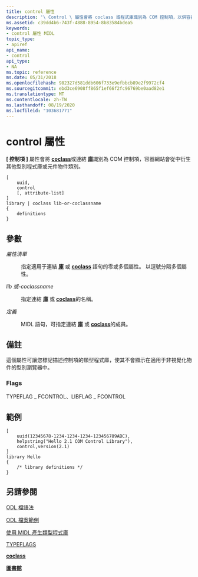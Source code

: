 ```yaml
---
title: control 屬性
description: '\ Control \ 屬性會將 coclass 或程式庫識別為 COM 控制項，以供容器網站衍生其他型別程式庫或元件物件類別。'
ms.assetid: c39dd4b6-743f-4888-8954-8b83584bdea5
keywords:
- control 屬性 MIDL
topic_type:
- apiref
api_name:
- control
api_type:
- NA
ms.topic: reference
ms.date: 05/31/2018
ms.openlocfilehash: 982327d581ddb606f733e9efbbcb89e2f9972cf4
ms.sourcegitcommit: ebd3ce6908ff865f1ef66f2fc96769be0aad82e1
ms.translationtype: MT
ms.contentlocale: zh-TW
ms.lasthandoff: 08/19/2020
ms.locfileid: "103681771"
---
```

# <a name="control-attribute"></a>control 屬性

**\[ 控制項 \]** 屬性會將 [**coclass**](coclass.md)或連結 [**庫**](library.md)識別為 COM 控制項，容器網站會從中衍生其他型別程式庫或元件物件類別。

``` syntax
[
    uuid, 
    control 
    [, attribute-list]
] 
library | coclass lib-or-coclassname 
{ 
    definitions 
}
```

## <a name="parameters"></a>參數

<dl> <dt>

*屬性清單* 
</dt> <dd>

指定適用于連結 [**庫**](library.md) 或 [**coclass**](coclass.md) 語句的零或多個屬性。 以逗號分隔多個屬性。

</dd> <dt>

*lib 或-coclassname* 
</dt> <dd>

指定連結 [**庫**](library.md) 或 [**coclass**](coclass.md)的名稱。

</dd> <dt>

*定義* 
</dt> <dd>

MIDL 語句，可指定連結 [**庫**](library.md) 或 [**coclass**](coclass.md)的成員。

</dd> </dl>

## <a name="remarks"></a>備註

這個屬性可讓您標記描述控制項的類型程式庫，使其不會顯示在適用于非視覺化物件的型別瀏覽器中。

### <a name="flags"></a>Flags

TYPEFLAG \_ FCONTROL、LIBFLAG \_ FCONTROL

## <a name="examples"></a>範例

``` syntax
[
    uuid(12345678-1234-1234-1234-123456789ABC),
    helpstring("Hello 2.1 COM Control Library"), 
    control,version(2.1)
] 
library Hello 
{ 
    /* library definitions */
}
```

## <a name="see-also"></a>另請參閱

<dl> <dt>

[ODL 檔語法](/previous-versions/windows/desktop/automat/odl-file-syntax)
</dt> <dt>

[ODL 檔案範例](/previous-versions/windows/desktop/automat/odl-file-example)
</dt> <dt>

[使用 MIDL 產生類型程式庫](generating-a-type-library-with-midl-2.md)
</dt> <dt>

[TYPEFLAGS](/windows/win32/api/oaidl/ne-oaidl-typeflags)
</dt> <dt>

[**coclass**](coclass.md)
</dt> <dt>

[**圖書館**](library.md)
</dt> </dl>

 

 
